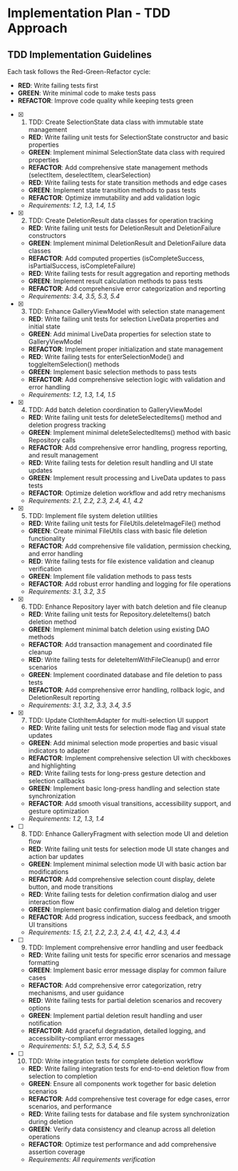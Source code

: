 # Implementation Plan - TDD Approach

## TDD Implementation Guidelines

Each task follows the Red-Green-Refactor cycle:

- **RED**: Write failing tests first
- **GREEN**: Write minimal code to make tests pass
- **REFACTOR**: Improve code quality while keeping tests green

- [x] 1. TDD: Create SelectionState data class with immutable state management

  - **RED**: Write failing unit tests for SelectionState constructor and basic properties
  - **GREEN**: Implement minimal SelectionState data class with required properties
  - **REFACTOR**: Add comprehensive state management methods (selectItem, deselectItem, clearSelection)
  - **RED**: Write failing tests for state transition methods and edge cases
  - **GREEN**: Implement state transition methods to pass tests
  - **REFACTOR**: Optimize immutability and add validation logic
  - _Requirements: 1.2, 1.3, 1.4, 1.5_

- [x] 2. TDD: Create DeletionResult data classes for operation tracking

  - **RED**: Write failing unit tests for DeletionResult and DeletionFailure constructors
  - **GREEN**: Implement minimal DeletionResult and DeletionFailure data classes
  - **REFACTOR**: Add computed properties (isCompleteSuccess, isPartialSuccess, isCompleteFailure)
  - **RED**: Write failing tests for result aggregation and reporting methods
  - **GREEN**: Implement result calculation methods to pass tests
  - **REFACTOR**: Add comprehensive error categorization and reporting
  - _Requirements: 3.4, 3.5, 5.3, 5.4_

- [x] 3. TDD: Enhance GalleryViewModel with selection state management

  - **RED**: Write failing unit tests for selection LiveData properties and initial state
  - **GREEN**: Add minimal LiveData properties for selection state to GalleryViewModel
  - **REFACTOR**: Implement proper initialization and state management
  - **RED**: Write failing tests for enterSelectionMode() and toggleItemSelection() methods
  - **GREEN**: Implement basic selection methods to pass tests
  - **REFACTOR**: Add comprehensive selection logic with validation and error handling
  - _Requirements: 1.2, 1.3, 1.4, 1.5_

- [x] 4. TDD: Add batch deletion coordination to GalleryViewModel

  - **RED**: Write failing unit tests for deleteSelectedItems() method and deletion progress tracking
  - **GREEN**: Implement minimal deleteSelectedItems() method with basic Repository calls
  - **REFACTOR**: Add comprehensive error handling, progress reporting, and result management
  - **RED**: Write failing tests for deletion result handling and UI state updates
  - **GREEN**: Implement result processing and LiveData updates to pass tests
  - **REFACTOR**: Optimize deletion workflow and add retry mechanisms
  - _Requirements: 2.1, 2.2, 2.3, 2.4, 4.1, 4.2_

- [x] 5. TDD: Implement file system deletion utilities

  - **RED**: Write failing unit tests for FileUtils.deleteImageFile() method
  - **GREEN**: Create minimal FileUtils class with basic file deletion functionality
  - **REFACTOR**: Add comprehensive file validation, permission checking, and error handling
  - **RED**: Write failing tests for file existence validation and cleanup verification
  - **GREEN**: Implement file validation methods to pass tests
  - **REFACTOR**: Add robust error handling and logging for file operations
  - _Requirements: 3.1, 3.2, 3.5_

- [x] 6. TDD: Enhance Repository layer with batch deletion and file cleanup

  - **RED**: Write failing unit tests for Repository.deleteItems() batch deletion method
  - **GREEN**: Implement minimal batch deletion using existing DAO methods
  - **REFACTOR**: Add transaction management and coordinated file cleanup
  - **RED**: Write failing tests for deleteItemWithFileCleanup() and error scenarios
  - **GREEN**: Implement coordinated database and file deletion to pass tests
  - **REFACTOR**: Add comprehensive error handling, rollback logic, and DeletionResult reporting
  - _Requirements: 3.1, 3.2, 3.3, 3.4, 3.5_

- [x] 7. TDD: Update ClothItemAdapter for multi-selection UI support

  - **RED**: Write failing unit tests for selection mode flag and visual state updates
  - **GREEN**: Add minimal selection mode properties and basic visual indicators to adapter
  - **REFACTOR**: Implement comprehensive selection UI with checkboxes and highlighting
  - **RED**: Write failing tests for long-press gesture detection and selection callbacks
  - **GREEN**: Implement basic long-press handling and selection state synchronization
  - **REFACTOR**: Add smooth visual transitions, accessibility support, and gesture optimization
  - _Requirements: 1.2, 1.3, 1.4_

- [ ] 8. TDD: Enhance GalleryFragment with selection mode UI and deletion flow

  - **RED**: Write failing unit tests for selection mode UI state changes and action bar updates
  - **GREEN**: Implement minimal selection mode UI with basic action bar modifications
  - **REFACTOR**: Add comprehensive selection count display, delete button, and mode transitions
  - **RED**: Write failing tests for deletion confirmation dialog and user interaction flow
  - **GREEN**: Implement basic confirmation dialog and deletion trigger
  - **REFACTOR**: Add progress indication, success feedback, and smooth UI transitions
  - _Requirements: 1.5, 2.1, 2.2, 2.3, 2.4, 4.1, 4.2, 4.3, 4.4_

- [ ] 9. TDD: Implement comprehensive error handling and user feedback

  - **RED**: Write failing unit tests for specific error scenarios and message formatting
  - **GREEN**: Implement basic error message display for common failure cases
  - **REFACTOR**: Add comprehensive error categorization, retry mechanisms, and user guidance
  - **RED**: Write failing tests for partial deletion scenarios and recovery options
  - **GREEN**: Implement partial deletion result handling and user notification
  - **REFACTOR**: Add graceful degradation, detailed logging, and accessibility-compliant error messages
  - _Requirements: 5.1, 5.2, 5.3, 5.4, 5.5_

- [ ] 10. TDD: Write integration tests for complete deletion workflow
  - **RED**: Write failing integration tests for end-to-end deletion flow from selection to completion
  - **GREEN**: Ensure all components work together for basic deletion scenarios
  - **REFACTOR**: Add comprehensive test coverage for edge cases, error scenarios, and performance
  - **RED**: Write failing tests for database and file system synchronization during deletion
  - **GREEN**: Verify data consistency and cleanup across all deletion operations
  - **REFACTOR**: Optimize test performance and add comprehensive assertion coverage
  - _Requirements: All requirements verification_
